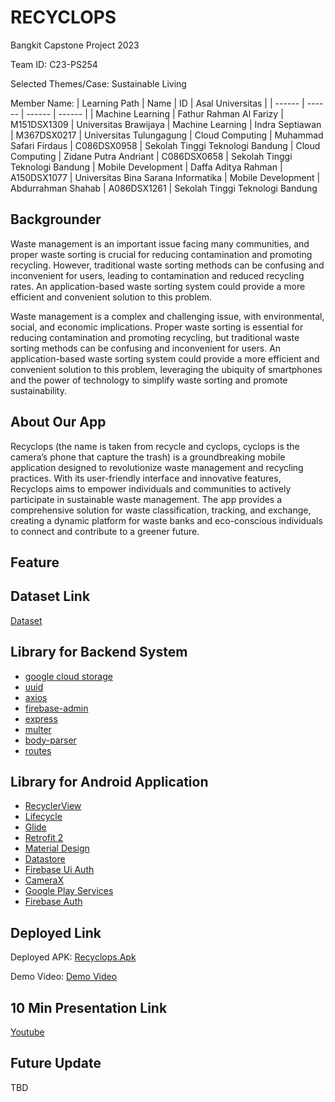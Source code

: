 # RECYCLOPS
Bangkit Capstone Project 2023

Team ID: C23-PS254

Selected Themes/Case: Sustainable Living

Member Name:
| Learning Path | Name | ID | Asal Universitas |
| ------ | ------ | ------ | ------ |
| Machine Learning | Fathur Rahman Al Farizy | M151DSX1309 | Universitas Brawijaya
| Machine Learning | Indra Septiawan | M367DSX0217 | Universitas Tulungagung
| Cloud Computing | Muhammad Safari Firdaus | C086DSX0958 | Sekolah Tinggi Teknologi Bandung
| Cloud Computing | Zidane Putra Andriant | C086DSX0658 | Sekolah Tinggi Teknologi Bandung
| Mobile Development | Daffa Aditya Rahman | A150DSX1077 | Universitas Bina Sarana Informatika
| Mobile Development | Abdurrahman Shahab | A086DSX1261 | Sekolah Tinggi Teknologi Bandung

## Backgrounder
Waste management is an important issue facing many communities, and proper waste sorting is crucial for reducing contamination and promoting recycling. However, traditional waste sorting methods can be confusing and inconvenient for users, leading to contamination and reduced recycling rates. An application-based waste sorting system could provide a more efficient and convenient solution to this problem.

Waste management is a complex and challenging issue, with environmental, social, and economic implications. Proper waste sorting is essential for reducing contamination and promoting recycling, but traditional waste sorting methods can be confusing and inconvenient for users. An application-based waste sorting system could provide a more efficient and convenient solution to this problem, leveraging the ubiquity of smartphones and the power of technology to simplify waste sorting and promote sustainability. 

## About Our App
Recyclops (the name is taken from recycle and cyclops, cyclops is the camera’s phone that capture the trash) is a groundbreaking mobile application designed to revolutionize waste management and recycling practices. With its user-friendly interface and innovative features, Recyclops aims to empower individuals and communities to actively participate in sustainable waste management. The app provides a comprehensive solution for waste classification, tracking, and exchange, creating a dynamic platform for waste banks and eco-conscious individuals to connect and contribute to a greener future.

## Feature

## Dataset Link

[Dataset]

## Library for Backend System
- [google cloud storage]
- [uuid]
- [axios]
- [firebase-admin]
- [express]
- [multer]
- [body-parser]
- [routes]

## Library for Android Application
- [RecyclerView] 
- [Lifecycle] 
- [Glide] 
- [Retrofit 2]  
- [Material Design]
- [Datastore]
- [Firebase Ui Auth]
- [CameraX] 
- [Google Play Services] 
- [Firebase Auth]

## Deployed Link

Deployed APK:
[Recyclops.Apk] 

Demo Video:
[Demo Video]    

## 10 Min Presentation Link

[Youtube]

## Future Update

TBD

[//]: # (These are reference links used in the body of this note and get stripped out when the markdown processor does its job. There is no need to format nicely because it shouldn't be seen. Thanks SO - http://stackoverflow.com/questions/4823468/store-comments-in-markdown-syntax)

   [Recyclops.Apk]: <https://drive.google.com/file/d/1oiVZEyde-X9bimXCD_4AnTcQBMvcFOTN/view?usp=sharing>
   [Demo Video]: <https://drive.google.com/file/d/1lUxnFKxhfeuqe0JGoEiejdkDWzt24pa-/view?usp=sharing>
   [Dataset]: <https://www.kaggle.com/datasets/40801637f6f0746c8ee76e66812da0bc51363e1b707737f05085777528a6859a>
   [Youtube]: <https://youtu.be/VPozlOGYTYc>
   [google cloud storage]: <https://www.npmjs.com/package/@google-cloud/storage>
   [uuid]: <https://www.npmjs.com/package/uuid>
   [axios]: <https://www.npmjs.com/package/axios>
   [firebase-admin]: <https://www.npmjs.com/package/firebase-admin>
   [express]: <https://expressjs.com/>
   [multer]: <https://www.npmjs.com/package/multer>
   [body-parser]: <https://www.npmjs.com/package/body-parser>
   [routes]: <https://expressjs.com/en/guide/routing.html>
   [RecyclerView]: <https://developer.android.com/jetpack/androidx/releases/recyclerview>
   [Lifecycle]: <https://developer.android.com/jetpack/androidx/releases/lifecycle>
   [Glide]: <https://github.com/bumptech/glide>
   [Retrofit 2]:  <https://square.github.io/retrofit/>
   [Material Design]: <https://github.com/material-components/material-components-android>
   [Datastore]: <https://developer.android.com/topic/libraries/architecture/datastore?gclid=CjwKCAiA55mPBhBOEiwANmzoQtX8aFaxx5WFTDOpYVN429tF3U8X3BnZu8ZMfJhRqGtyme_PzaypHhoCQDsQAvD_BwE&gclsrc=aw.ds#datastore-preferences>
   [Firebase Ui Auth]: <https://github.com/firebase/FirebaseUI-Android>
   [CameraX]: <https://developer.android.com/training/camerax?hl=id>
   [Google Play Services]:  <https://developer.android.com/distribute/play-services>
   [Firebase Auth]: <https://firebase.google.com/docs/auth/android/start> 
